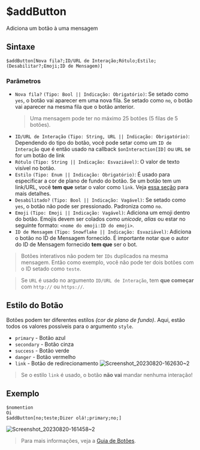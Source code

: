 # $addButton
Adiciona um botão à uma mensagem

## Sintaxe
```
$addButton[Nova fila?;ID/URL de Interação;Rótulo;Estilo;(Desabilitar?;Emoji;ID de Mensagem)]
```

### Parâmetros
- `Nova fila?` `(Tipo: Bool || Indicação: Obrigatório)`: Se setado como `yes`, o botão vai aparecer em uma nova fila. Se setado como `no`, o botão vai aparecer na mesma fila que o botão anterior.
    > Uma mensagem pode ter no máximo 25 botões (5 filas de 5 botões).
- `ID/URL de Interação` `(Tipo: String, URL || Indicação: Obrigatório)`: Dependendo do tipo do botão, você pode setar como um `ID de Interação` que é então usado na callback `$onInteraction[ID]` ou `URL` se for um botão de link
- `Rótulo` `(Tipo: String || Indicação: Esvaziável)`: O valor de texto visível no botão.
- `Estilo` `(Tipo: Enum || Indicação: Obrigatório)`: É usado para especificar a cor de plano de fundo do botão. Se um botão tem um link/URL, você **tem que** setar o valor como `link`. Veja [essa seção](#button-style) para mais detalhes.
- `Desabilitado?` `(Tipo: Bool || Indicação: Vagável)`: Se setado como `yes`, o botão não pode ser pressionado. Padroniza como `no`.
- `Emoji` `(Tipo: Emoji || Indicação: Vagável)`: Adiciona um emoji dentro do botão. Emojis devem ser colados como *unicode*, *alias* ou estar no seguinte formato: `<nome do emoji:ID do emoji>`.
- `ID de Mensagem` `(Tipo: Snowflake || Indicação: Esvaziável)`: Adiciona o botão no ID de Mensagem fornecido. É importante notar que o autor do ID de Mensagem fornecido **tem que** ser o bot.

> Botões interativos não podem ter `IDs` duplicados na mesma mensagem. Então como exemplo, você não pode ter dois botões com o ID setado como `teste`.

> Se `URL` é usado no argumento `ID/URL de Interação`, tem **que começar** com `http://` ou `https://`.

## Estilo do Botão 
Botões podem ter diferentes estilos _(cor de plano de fundo)_.
Aqui, estão todos os valores possíveis para o argumento `style`.
- `primary` - Botão azul
- `secondary` - Botão cinza 
- `success` - Botão verde
- `danger` - Botão vermelho
- `link` - Botão de redirecionamento
![Screenshot_20230820-162630~2](https://github.com/Kemi-Rawr/bdfd-wiki/assets/111205130/29119e57-1c58-4dfe-abe8-0dd64949f8c8)

> Se o estilo `link` é usado, o botão **não vai** mandar nenhuma interação!

## Exemplo
```
$nomention
Oi
$addButton[no;teste;Dizer olá!;primary;no;]
```
![Screenshot_20230820-161458~2](https://github.com/Kemi-Rawr/bdfd-wiki/assets/111205130/e4758728-9412-4afb-83f3-70e83a0e84e6)

> Para mais informações, veja a [Guia de Botões](../guides/general/interactions/buttons/aboutButtons.md).
